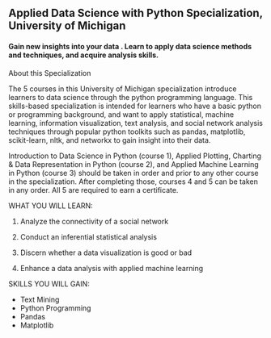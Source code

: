 ## Applied Data Science with Python Specialization, University of Michigan

#### Gain new insights into your data . Learn to apply data science methods and techniques, and acquire analysis skills.


About this Specialization

The 5 courses in this University of Michigan specialization introduce learners to data science through the python programming language. This skills-based specialization is intended for learners who have a basic python or programming background, and want to apply statistical, machine learning, information visualization, text analysis, and social network analysis techniques through popular python toolkits such as pandas, matplotlib, scikit-learn, nltk, and networkx to gain insight into their data.

Introduction to Data Science in Python (course 1), Applied Plotting, Charting & Data Representation in Python (course 2), and Applied Machine Learning in Python (course 3) should be taken in order and prior to any other course in the specialization. After completing those, courses 4 and 5 can be taken in any order. All 5 are required to earn a certificate.



WHAT YOU WILL LEARN:
1. Analyze the connectivity of a social network

2. Conduct an inferential statistical analysis

3. Discern whether a data visualization is good or bad

4. Enhance a data analysis with applied machine learning

SKILLS YOU WILL GAIN:
- Text Mining
- Python Programming
- Pandas
- Matplotlib
